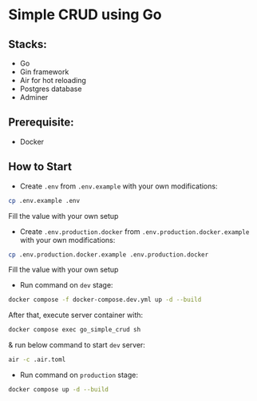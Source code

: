 # Simple CRUD using Go

## Stacks:
- Go
- Gin framework
- Air for hot reloading
- Postgres database
- Adminer

## Prerequisite:
- Docker

## How to Start

- Create `.env` from `.env.example` with your own modifications:

```sh
cp .env.example .env
```
Fill the value with your own setup

- Create `.env.production.docker` from `.env.production.docker.example` with your own modifications:

```sh
cp .env.production.docker.example .env.production.docker
```
Fill the value with your own setup

- Run command on `dev` stage:
```sh
docker compose -f docker-compose.dev.yml up -d --build 
```
After that, execute server container with:
```sh
docker compose exec go_simple_crud sh
```
& run below command to start `dev` server:
```sh
air -c .air.toml
```

- Run command on `production` stage:
```sh
docker compose up -d --build
```